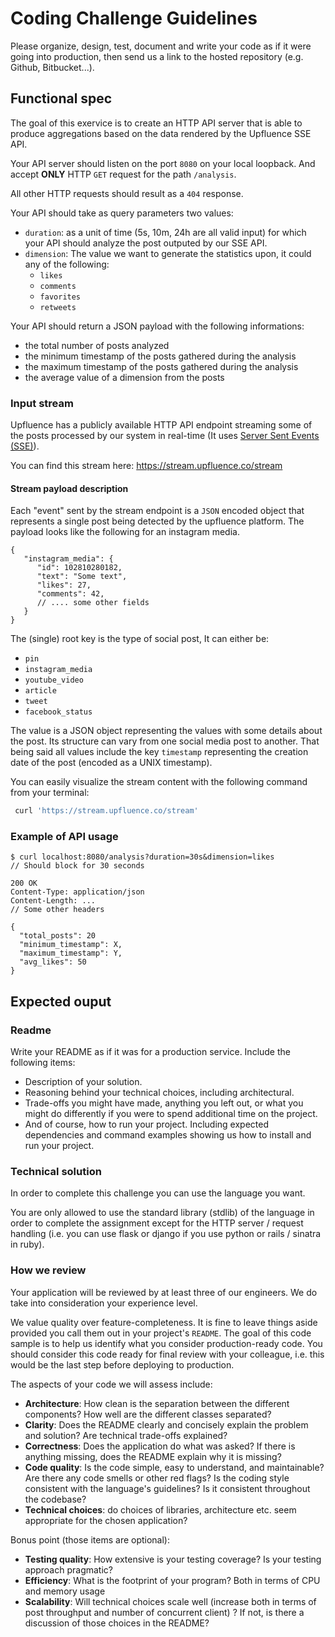 # Coding Challenge Guidelines

Please organize, design, test, document and write your code as if it were going into production, then send us a link to the hosted repository (e.g. Github, Bitbucket...).

## Functional spec

The goal of this exervice is to create an HTTP API server that is able
to produce aggregations based on the data rendered by the Upfluence SSE API.

Your API server should listen on the port `8080` on your local loopback.
And accept **ONLY** HTTP `GET` request for the path `/analysis`.

All other HTTP requests should result as a `404` response.

Your API should take as query parameters two values:

* `duration`: as a unit of time (5s, 10m, 24h are all valid input) for
  which your API should analyze the post outputed by our SSE API.
* `dimension`: The value we want to generate the statistics upon, it
  could any of the following:
  * `likes`
  * `comments`
  * `favorites`
  * `retweets`

Your API should return a JSON payload with the following informations:

* the total number of posts analyzed
* the minimum timestamp of the posts gathered during the analysis
* the maximum timestamp of the posts gathered during the analysis
* the average value of a dimension from the posts

### Input stream

Upfluence has a publicly available HTTP API endpoint streaming some of
the posts processed by our system in real-time (It uses
[Server Sent Events (SSE)](https://developer.mozilla.org/en-US/docs/Web/API/Server-sent_events)).

You can find this stream here: https://stream.upfluence.co/stream

#### Stream payload description

Each "event" sent by  the stream endpoint is a `JSON` encoded object that represents a single post being detected by the upfluence platform. The payload  looks like the following for an instagram media.

```
{
   "instagram_media": {
      "id": 102810280182,
      "text": "Some text",
      "likes": 27,
      "comments": 42,
      // .... some other fields
   }
}
```

The (single) root key is the type of social post, It can either be:

* `pin`
* `instagram_media`
* `youtube_video`
* `article`
* `tweet`
* `facebook_status`

The value is a JSON object representing the values with some details
about the post. Its structure can vary from one social media post to
another. That being said all values include the key `timestamp`
representing the creation date of the post (encoded as a UNIX timestamp).

You can easily visualize the stream content with the following command
from your terminal:

```bash
 curl 'https://stream.upfluence.co/stream'
```

### Example of API usage

```
$ curl localhost:8080/analysis?duration=30s&dimension=likes
// Should block for 30 seconds

200 OK
Content-Type: application/json
Content-Length: ...
// Some other headers

{
  "total_posts": 20
  "minimum_timestamp": X,
  "maximum_timestamp": Y,
  "avg_likes": 50
}
```

## Expected ouput

### Readme

Write your README as if it was for a production service. Include the following items:

* Description of your solution.
* Reasoning behind your technical choices, including architectural.
* Trade-offs you might have made, anything you left out, or what you might do differently if you were to spend additional time on the project.
* And of course, how to run your project. Including expected dependencies and command examples showing us how to install and run your project.

### Technical solution

In order to complete this challenge you can use the language you want.

You are only allowed to use the standard library (stdlib) of the
language in order to complete the assignment except for the HTTP server
/ request handling (i.e. you can use flask or django if you use python or rails / sinatra in ruby).

### How we review

Your application will be reviewed by at least three of our engineers. We do take into consideration your experience level.

We value quality over feature-completeness. It is fine to leave things aside provided you call them out in your project's `README`. The goal of this code sample is to help us identify what you consider production-ready code. You should consider this code ready for final review with your colleague, i.e. this would be the last step before deploying to production.

The aspects of your code we will assess include:

* **Architecture**: How clean is the separation between the different components? How well are the different classes separated?
* **Clarity**: Does the README clearly and concisely explain the problem and solution? Are technical trade-offs explained?
* **Correctness**: Does the application do what was asked? If there is anything missing, does the README explain why it is missing?
* **Code quality**: Is the code simple, easy to understand, and maintainable? Are there any code smells or other red flags? Is the coding style consistent with the language's guidelines? Is it consistent throughout the codebase?
* **Technical choices**: do choices of libraries, architecture etc. seem appropriate for the chosen application?

Bonus point (those items are optional):

* **Testing quality**: How extensive is your testing coverage? Is your testing approach pragmatic?
* **Efficiency**: What is the footprint of your program? Both in terms of CPU and memory usage
* **Scalability**: Will technical choices scale well (increase both in terms of post throughput and number of concurrent client) ? If not, is there a discussion of those choices in the README?